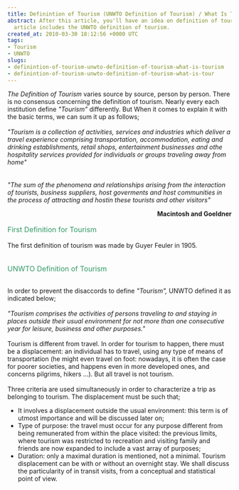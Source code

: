 ```yaml
---
title: Definintion of Tourism (UNWTO Definition of Tourism) / What Is Tourism ?
abstract: After this article, you'll have an idea on definition of tourism. Also the
  article includes the UNWTO definition of tourism.
created_at: 2010-03-30 18:12:56 +0000 UTC
tags:
- Tourism
- UNWTO
slugs:
- definintion-of-tourism-unwto-definition-of-tourism-what-is-tourism
- definintion-of-tourism-unwto-definition-of-tourism-what-is-tour
---
```


<p><em>The Definition of Tourism</em> varies source by source, person by person. There is no consensus concerning the definition of tourism. Nearly every each institution define <em>"Tourism"</em> differently. But When it comes to explain it with the basic terms, we can sum it up as follows;<br /> <br /> <em>"Tourism is a collection of activities, services and industries which deliver a travel experience comprising transportation, accommodation, eating and drinking establishments, retail shops, entertainment businesses and othe hospitality services provided for individuals or groups traveling away from home"<br /> <br /> <br /> </em><em>"The sum of the phenomena and relationships arising from the interaction of tourists, business suppliers, host goverments and host communities in the process of attracting and hostin these tourists and other visitors"<br /> </em></p>
<p style="margin: 0px; text-align: right;"><span class="style7"><strong>Macintosh and Goeldner</strong></span></p>
<p style="margin: 0px; text-align: left;">&nbsp;</p>
<p style="margin: 0px; text-align: left;"><span style="font-size: 12pt; color: #339966;">First Definition for Tourism</span></p>
<p style="margin: 0px; text-align: left;">&nbsp;</p>
<p style="margin: 0px; text-align: left;">The first definition of tourism was made by Guyer Feuler in 1905.</p>
<p style="margin: 0px; text-align: left;">&nbsp;</p>
<p style="margin: 0px; text-align: left;">&nbsp;</p>
<p style="margin: 0px; text-align: left;"><span style="font-size: 12pt; color: #339966;">UNWTO Definition of Tourism</span></p>
<p><br /> In order to prevent the disaccords to define <em>"Tourism", </em>UNWTO defined it as indicated below;<br /> <br /> <em>"Tourism comprises the activities of persons traveling to and staying in places outside their usual environment for not more than one consecutive year for leisure, business and other purposes."</em><br /> <br /> Tourism is different from travel. In order for tourism to happen, there must be a displacement: an individual has to travel, using any type of means of transportation (he might even travel on foot: nowadays, it is often the case for poorer societies, and happens even in more developed ones, and concerns pilgrims, hikers &hellip;). But all travel is not tourism.<br /> <br /> Three criteria are used simultaneously in order to characterize a trip as belonging to tourism. The displacement must be such that;</p>
<ul>
<li>It involves a displacement outside the usual environment: this term is of utmost importance and will be discussed later on;</li>
<li>Type of purpose: the travel must occur for any purpose different from being remunerated from within the place visited: the previous limits, where tourism was restricted to recreation and visiting family and friends are now expanded to include a vast array of purposes;</li>
<li>Duration: only a maximal duration is mentioned, not a minimal. Tourism displacement can be with or without an overnight stay. We shall discuss the particularity of in transit visits, from a conceptual and statistical point of view.</li>
</ul>
